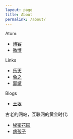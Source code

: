 ```yaml
---
layout: page
title: About
permalink: /about/
---
```


Atom:

* [博客](https://yanhang.me/feed.xml)
* [微博](https://yanhang.me/microblog-feed.xml)


Links

* [乐天](https://www.letiantian.me/)
* [兔之](http://fuzhii.com/)
* [郭靖](https://guojing.io/)


Blogs

* [王垠](http://www.yinwang.org/)



古老的网站，互联网的黄金时代:

* [秘密花园](http://www.yini.org/)
* [病孩子](http://www.sickbaby.org/)
